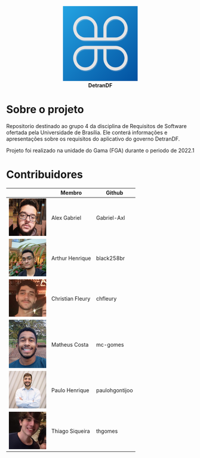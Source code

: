 <div align="center">
<img src = "git-pages/docs/images/detrandf_logo.png" width="200"/>
    <br><b>DetranDF</b></br>
</div>

# Sobre o projeto
Repositorio destinado ao grupo 4 da disciplina de Requisitos de Software ofertada pela Universidade de Brasília. Ele conterá informações e apresentações sobre os requisitos do aplicativo do governo DetranDF.

Projeto foi realizado na unidade do Gama (FGA) durante o periodo de 2022.1

# Contribuidores

<div align="center">

|                                                   | Membro                | Github        |
| ------------------------------------------------- | --------------------- | ------------- |
| <img src="./docs/assets/alexx.jpg" width="100">   |   Alex Gabriel        | Gabriel-Axl   |
| <img src="./docs/assets/arthur.png" width="100">  |   Arthur Henrique     | black258br    |
|<img src="./docs/assets/christian.png" width="100">|   Christian Fleury    | chfleury      |  
|<img src="./docs/assets/matheus.png" width="100">  |   Matheus Costa       | mc-gomes      |
| <img src="./docs/assets/paulo.png" width="100">   |   Paulo Henrique      | paulohgontijoo|
| <img src="./docs/assets/thiago.png" width="100">  |   Thiago Siqueira     | thgomes       |

</div>
